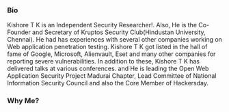 ### Bio

Kishore T K is an Independent Security Researcher\!. Also, He is the
Co-Founder and Secretary of Kruptos Security Club(Hindustan University,
Chennai). He had has experiences with several other companies working on
Web application penetration testing. Kishore T K got listed in the hall
of fame of Google, Microsoft, Alienvault, Eset and many other companies
for reporting severe vulnerabilities. In addition to these, Kishore T K
has delivered talks at various conferences. and He is leading the Open
Web Application Security Project Madurai Chapter, Lead Committee of
National Information Security Council and also the Core Member of
Hackersday.

### Why Me?